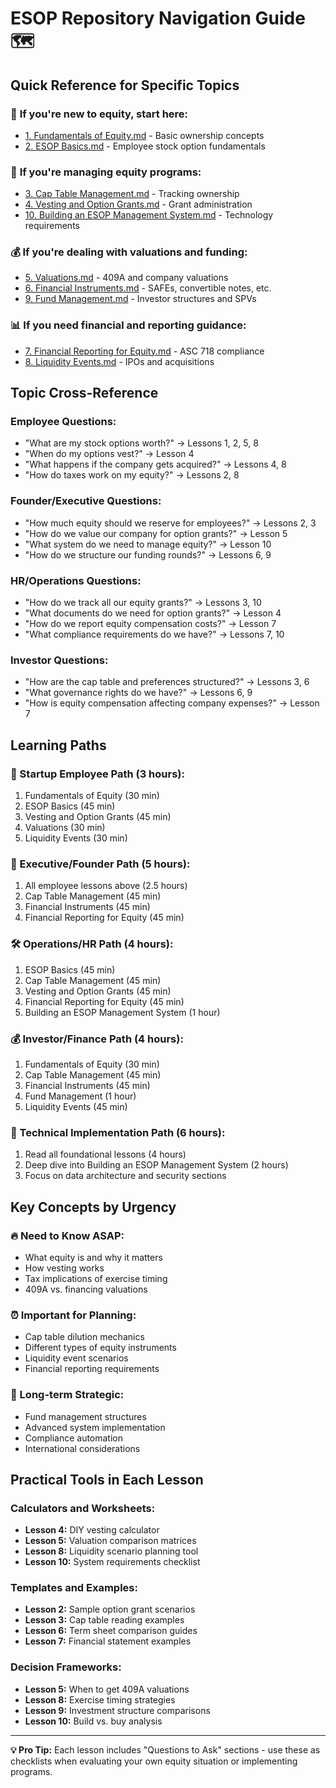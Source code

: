 # ESOP Repository Navigation Guide 🗺️

## Quick Reference for Specific Topics

### 🎯 **If you're new to equity, start here:**
- [1. Fundamentals of Equity.md](./1.%20Fundamentals%20of%20Equity.md) - Basic ownership concepts
- [2. ESOP Basics.md](./2.%20ESOP%20Basics.md) - Employee stock option fundamentals

### 💼 **If you're managing equity programs:**
- [3. Cap Table Management.md](./3.%20Cap%20Table%20Management.md) - Tracking ownership
- [4. Vesting and Option Grants.md](./4%3A%20Vesting%20and%20Option%20Grants.md) - Grant administration
- [10. Building an ESOP Management System.md](./10.%20Building%20an%20ESOP%20Management%20System.md) - Technology requirements

### 💰 **If you're dealing with valuations and funding:**
- [5. Valuations.md](./5.%20Valuations.md) - 409A and company valuations
- [6. Financial Instruments.md](./6.%20Financial%20Instruments.md) - SAFEs, convertible notes, etc.
- [9. Fund Management.md](./9.%20Fund%20Management.md) - Investor structures and SPVs

### 📊 **If you need financial and reporting guidance:**
- [7. Financial Reporting for Equity.md](./7.%20Financial%20Reporting%20for%20Equity.md) - ASC 718 compliance
- [8. Liquidity Events.md](./8.%20Liquidity%20Events.md) - IPOs and acquisitions

## Topic Cross-Reference

### **Employee Questions:**
- "What are my stock options worth?" → Lessons 1, 2, 5, 8
- "When do my options vest?" → Lesson 4
- "What happens if the company gets acquired?" → Lessons 4, 8
- "How do taxes work on my equity?" → Lessons 2, 8

### **Founder/Executive Questions:**
- "How much equity should we reserve for employees?" → Lessons 2, 3
- "How do we value our company for option grants?" → Lesson 5
- "What system do we need to manage equity?" → Lesson 10
- "How do we structure our funding rounds?" → Lessons 6, 9

### **HR/Operations Questions:**
- "How do we track all our equity grants?" → Lessons 3, 10
- "What documents do we need for option grants?" → Lesson 4
- "How do we report equity compensation costs?" → Lesson 7
- "What compliance requirements do we have?" → Lessons 7, 10

### **Investor Questions:**
- "How are the cap table and preferences structured?" → Lessons 3, 6
- "What governance rights do we have?" → Lessons 6, 9
- "How is equity compensation affecting company expenses?" → Lesson 7

## Learning Paths

### **🚀 Startup Employee Path (3 hours):**
1. Fundamentals of Equity (30 min)
2. ESOP Basics (45 min)
3. Vesting and Option Grants (45 min)
4. Valuations (30 min)
5. Liquidity Events (30 min)

### **👔 Executive/Founder Path (5 hours):**
1. All employee lessons above (2.5 hours)
2. Cap Table Management (45 min)
3. Financial Instruments (45 min)
4. Financial Reporting for Equity (45 min)

### **🛠️ Operations/HR Path (4 hours):**
1. ESOP Basics (45 min)
2. Cap Table Management (45 min)
3. Vesting and Option Grants (45 min)
4. Financial Reporting for Equity (45 min)
5. Building an ESOP Management System (1 hour)

### **💰 Investor/Finance Path (4 hours):**
1. Fundamentals of Equity (30 min)
2. Cap Table Management (45 min)
3. Financial Instruments (45 min)
4. Fund Management (1 hour)
5. Liquidity Events (45 min)

### **🔧 Technical Implementation Path (6 hours):**
1. Read all foundational lessons (4 hours)
2. Deep dive into Building an ESOP Management System (2 hours)
3. Focus on data architecture and security sections

## Key Concepts by Urgency

### **🔥 Need to Know ASAP:**
- What equity is and why it matters
- How vesting works
- Tax implications of exercise timing
- 409A vs. financing valuations

### **⏰ Important for Planning:**
- Cap table dilution mechanics
- Different types of equity instruments
- Liquidity event scenarios
- Financial reporting requirements

### **📅 Long-term Strategic:**
- Fund management structures
- Advanced system implementation
- Compliance automation
- International considerations

## Practical Tools in Each Lesson

### **Calculators and Worksheets:**
- **Lesson 4:** DIY vesting calculator
- **Lesson 5:** Valuation comparison matrices
- **Lesson 8:** Liquidity scenario planning tool
- **Lesson 10:** System requirements checklist

### **Templates and Examples:**
- **Lesson 2:** Sample option grant scenarios
- **Lesson 3:** Cap table reading examples
- **Lesson 6:** Term sheet comparison guides
- **Lesson 7:** Financial statement examples

### **Decision Frameworks:**
- **Lesson 5:** When to get 409A valuations
- **Lesson 8:** Exercise timing strategies
- **Lesson 9:** Investment structure comparisons
- **Lesson 10:** Build vs. buy analysis

---

**💡 Pro Tip:** Each lesson includes "Questions to Ask" sections - use these as checklists when evaluating your own equity situation or implementing programs.